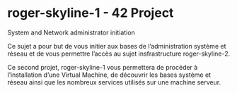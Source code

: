 # roger-skyline-1 - 42 Project

System and Network administrator initiation

Ce sujet a pour but de vous initier aux bases de l’administration système et réseau et
de vous permettre l’accès au sujet insfrastructure roger-skyline-2.

Ce second projet, roger-skyline-1 vous permettera de procéder à l’installation d’une
Virtual Machine, de découvrir les bases système et réseau ainsi que les nombreux services
utilisés sur une machine serveur.


